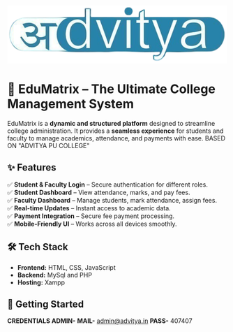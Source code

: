 ![HyperKcal Screenshot](views/pics/1.png) 

# 🏫 EduMatrix – The Ultimate College Management System  

EduMatrix is a **dynamic and structured platform** designed to streamline college administration. It provides a **seamless experience** for students and faculty to manage academics, attendance, and payments with ease.  BASED ON "ADVITYA PU COLLEGE"

## ✨ Features  
✅ **Student & Faculty Login** – Secure authentication for different roles.  
✅ **Student Dashboard** – View attendance, marks, and pay fees.  
✅ **Faculty Dashboard** – Manage students, mark attendance, assign fees.  
✅ **Real-time Updates** – Instant access to academic data.  
✅ **Payment Integration** – Secure fee payment processing.  
✅ **Mobile-Friendly UI** – Works across all devices smoothly.  

## 🛠️ Tech Stack  
- **Frontend:** HTML, CSS, JavaScript  
- **Backend:** MySql and PHP  
- **Hosting:** Xampp 

## 🚀 Getting Started
**CREDENTIALS ADMIN-** 
**MAIL-** admin@advitya.in 
**PASS-** 407407
